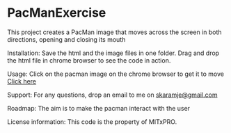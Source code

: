 # PacManExercise
This project creates a PacMan image that moves across the screen in both directions, opening and closing its mouth

Installation: Save the html and the image files in one folder.  Drag and drop the html file in chrome browser to see the code in action.

Usage: Click on the pacman image on the chrome browser to get it to move
[Click here](https://htmlpreview.github.io/?https://github.com/skaramje/PacManExercise/blob/main/solution.html)

Support: For any questions, drop an email to me on skaramje@gmail.com  

Roadmap: The aim is to make the pacman interact with the user

License information: This code is the property of MITxPRO.  
